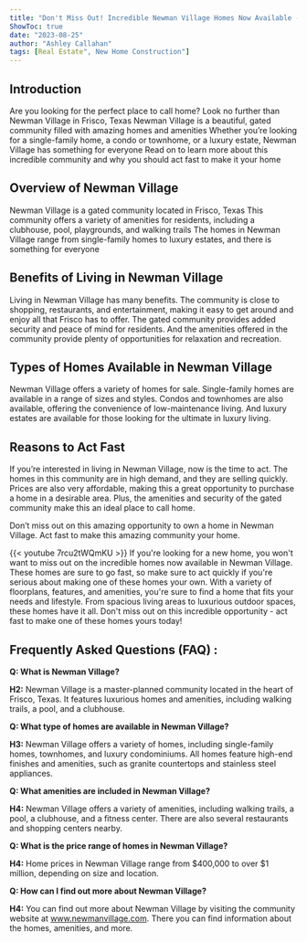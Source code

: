```yaml
---
title: "Don't Miss Out! Incredible Newman Village Homes Now Available - Act Fast!"
ShowToc: true 
date: "2023-08-25"
author: "Ashley Callahan" 
tags: [Real Estate", New Home Construction"]
---
```

## Introduction 
Are you looking for the perfect place to call home? Look no further than Newman Village in Frisco, Texas Newman Village is a beautiful, gated community filled with amazing homes and amenities Whether you’re looking for a single-family home, a condo or townhome, or a luxury estate, Newman Village has something for everyone Read on to learn more about this incredible community and why you should act fast to make it your home 

## Overview of Newman Village
Newman Village is a gated community located in Frisco, Texas This community offers a variety of amenities for residents, including a clubhouse, pool, playgrounds, and walking trails The homes in Newman Village range from single-family homes to luxury estates, and there is something for everyone 

## Benefits of Living in Newman Village 
Living in Newman Village has many benefits. The community is close to shopping, restaurants, and entertainment, making it easy to get around and enjoy all that Frisco has to offer. The gated community provides added security and peace of mind for residents. And the amenities offered in the community provide plenty of opportunities for relaxation and recreation. 

## Types of Homes Available in Newman Village 
Newman Village offers a variety of homes for sale. Single-family homes are available in a range of sizes and styles. Condos and townhomes are also available, offering the convenience of low-maintenance living. And luxury estates are available for those looking for the ultimate in luxury living. 

## Reasons to Act Fast 
If you’re interested in living in Newman Village, now is the time to act. The homes in this community are in high demand, and they are selling quickly. Prices are also very affordable, making this a great opportunity to purchase a home in a desirable area. Plus, the amenities and security of the gated community make this an ideal place to call home. 

Don’t miss out on this amazing opportunity to own a home in Newman Village. Act fast to make this amazing community your home.

{{< youtube 7rcu2tWQmKU >}} 
If you're looking for a new home, you won't want to miss out on the incredible homes now available in Newman Village. These homes are sure to go fast, so make sure to act quickly if you're serious about making one of these homes your own. With a variety of floorplans, features, and amenities, you're sure to find a home that fits your needs and lifestyle. From spacious living areas to luxurious outdoor spaces, these homes have it all. Don't miss out on this incredible opportunity - act fast to make one of these homes yours today!

## Frequently Asked Questions (FAQ) :
**Q: What is Newman Village?**

**H2:** Newman Village is a master-planned community located in the heart of Frisco, Texas. It features luxurious homes and amenities, including walking trails, a pool, and a clubhouse.

**Q: What type of homes are available in Newman Village?**

**H3:** Newman Village offers a variety of homes, including single-family homes, townhomes, and luxury condominiums. All homes feature high-end finishes and amenities, such as granite countertops and stainless steel appliances.

**Q: What amenities are included in Newman Village?**

**H4:** Newman Village offers a variety of amenities, including walking trails, a pool, a clubhouse, and a fitness center. There are also several restaurants and shopping centers nearby.

**Q: What is the price range of homes in Newman Village?**

**H4:** Home prices in Newman Village range from $400,000 to over $1 million, depending on size and location. 

**Q: How can I find out more about Newman Village?**

**H4:** You can find out more about Newman Village by visiting the community website at www.newmanvillage.com. There you can find information about the homes, amenities, and more.



